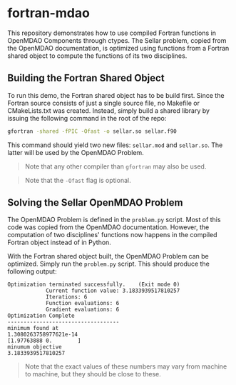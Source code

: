 # fortran-mdao
This repository demonstrates how to use compiled Fortran functions in OpenMDAO Components through ctypes. The Sellar 
problem, copied from the OpenMDAO documentation, is optimized using functions from a Fortran shared object to compute 
the functions of its two disciplines.

Building the Fortran Shared Object
----------------------------------
To run this demo, the Fortran shared object has to be build first. Since the Fortran source consists of just a single 
source file, no Makefile or CMakeLists.txt was created. Instead, simply build a shared library by issuing the following
command in the root of the repo:
```bash
gfortran -shared -fPIC -Ofast -o sellar.so sellar.f90
```
This command should yield two new files: `sellar.mod` and `sellar.so`. The latter will be used by the OpenMDAO Problem.

> Note that any other compiler than `gfortran` may also be used. 

> Note that the `-Ofast` flag is optional.

Solving the Sellar OpenMDAO Problem
-----------------------------------
The OpenMDAO Problem is defined in the `problem.py` script. Most of this code was copied from the OpenMDAO 
documentation. However, the computation of two disciplines' functions now happens in the compiled Fortran object instead
of in Python.

With the Fortran shared object built, the OpenMDAO Problem can be optimized. Simply run the `problem.py` script. 
This should produce the following output:
```
Optimization terminated successfully.    (Exit mode 0)
            Current function value: 3.1833939517810257
            Iterations: 6
            Function evaluations: 6
            Gradient evaluations: 6
Optimization Complete
-----------------------------------
minimum found at
1.3080263758977621e-14
[1.97763888 0.        ]
minumum objective
3.1833939517810257
```
> Note that the exact values of these numbers may vary from machine to machine, but they should be close to these.